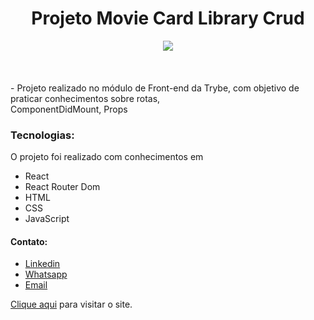 <div align="center">
  <h1>Projeto Movie Card Library Crud</h1>
</div>

<div align="center">
  <a href="https://project-movie-card-library-crud.netlify.app/" target="_blank">
    <img src="https://i.ibb.co/CvVqCmm/Whats-App-Image-2021-12-17-at-18-37-49.jpg" />
  </a>
</div>
<br>
<br>
<br>
- Projeto realizado no módulo de Front-end da Trybe, com objetivo de praticar conhecimentos sobre rotas, <br>
ComponentDidMount, Props


### Tecnologias:
O projeto foi realizado com conhecimentos em
- React
- React Router Dom
- HTML
- CSS
- JavaScript


#### Contato:
- <a href="https://www.linkedin.com/in/douglasdrozda/">Linkedin</a>
- <a href="https://api.whatsapp.com/send?phone=5513997715719">Whatsapp</a>
- <a href="mailto:db.drozda@gmail.com">Email</a>

[Clique aqui](https://project-movie-card-library-crud.netlify.app/) para visitar o site.
